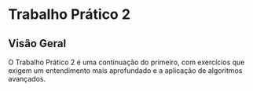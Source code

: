 # Trabalho Prático 2

## Visão Geral
O Trabalho Prático 2 é uma continuação do primeiro, com exercícios que exigem um entendimento mais aprofundado e a aplicação de algoritmos avançados.

